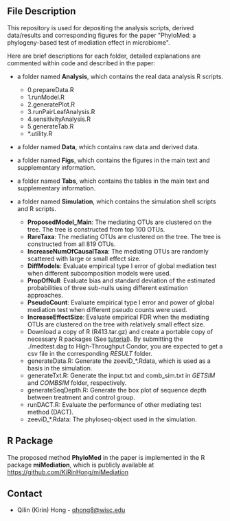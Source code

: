 ## File Description

This repository is used for depositing the analysis scripts, derived data/results and corresponding figures for the paper "PhyloMed: a phylogeny-based test of mediation effect in microbiome". 

Here are brief descriptions for each folder, detailed explanations are commented within code and described in the paper:

* a folder named **Analysis**, which contains the real data analysis R scripts. 
  - 0.prepareData.R
  - 1.runModel.R
  - 2.generatePlot.R
  - 3.runPairLeafAnalysis.R
  - 4.sensitivityAnalysis.R
  - 5.generateTab.R
  - \*.utility.R

* a folder named **Data**, which contains raw data and derived data.

* a folder named **Figs**, which contains the figures in the main text and supplementary information.

* a folder named **Tabs**, which contains the tables in the main text and supplementary information.

* a folder named **Simulation**, which contains the simulation shell scripts and R scripts.
  - **ProposedModel_Main**: The mediating OTUs are clustered on the tree. The tree is constructed from top 100 OTUs.
  - **RareTaxa**: The mediating OTUs are clustered on the tree. The tree is constructed from all 819 OTUs.
  - **IncreaseNumOfCausalTaxa**: The mediating OTUs are randomly scattered with large or small effect size.
  - **DiffModels**: Evaluate empirical type I error of global mediation test when different subcomposition models were used.
  - **PropOfNull**: Evaluate bias and standard deviation of the estimated probabilities of three sub-nulls using different estimation approaches.
  - **PseudoCount**: Evaluate empirical type I error and power of global mediation test when different pseudo counts were used.
  - **IncreaseEffectSize**: Evaluate empirical FDR when the mediating OTUs are clustered on the tree with relatively small effect size.
  - Download a copy of R (R413.tar.gz) and create a portable copy of necessary R packages (See [tutorial](https://chtc.cs.wisc.edu/uw-research-computing/r-jobs.html)). By submitting the ./medtest.dag to High-Throughput Condor, you are expected to get a csv file in the corresponding *RESULT* folder.
  - generateData.R: Generate the zeeviD_\*.Rdata, which is used as a basis in the simulation.
  - generateTxt.R: Generate the input.txt and comb_sim.txt in *GETSIM* and *COMBSIM* folder, respectively.
  - generateSeqDepth.R: Generate the box plot of sequence depth between treatment and control group.
  - runDACT.R: Evaluate the performance of other mediating test method (DACT).
  - zeeviD_*.Rdata: The phyloseq-object used in the simulation.

## R Package

The proposed method **PhyloMed** in the paper is implemented in the R package **miMediation**, which is publicly available at https://github.com/KiRinHong/miMediation

## Contact

* Qilin (Kirin) Hong - qhong8@wisc.edu

